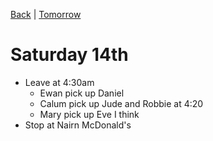 [Back](README.md) |
[Tomorrow](Sunday15th.md)
# Saturday 14th

* Leave at 4:30am
  * Ewan pick up Daniel
  * Calum pick up Jude and Robbie at 4:20
  * Mary pick up Eve I think
* Stop at Nairn McDonald's
